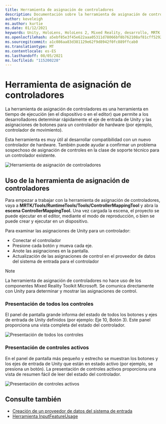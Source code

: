 ```yaml
---
title: Herramienta de asignación de controladores
description: Documentación sobre la herramienta de asignación de controladores en MRTK
author: keveleigh
ms.author: kurtie
ms.date: 01/12/2021
keywords: Unity, HoloLens, HoloLens 2, Mixed Reality, desarrollo, MRTK
ms.openlocfilehash: a5ebf85e3f45e622aaa05311d78066bf8b762108af81cff5292772b92cce0900
ms.sourcegitcommit: a1c086aa83d381129e62f9d8942f0fc889ffcab0
ms.translationtype: MT
ms.contentlocale: es-ES
ms.lasthandoff: 08/05/2021
ms.locfileid: "115200228"
---
```

# <a name="controller-mapping-tool"></a>Herramienta de asignación de controladores

La herramienta de asignación de controladores es una herramienta en tiempo de ejecución (en el dispositivo o en el editor) que permite a los desarrolladores determinar rápidamente el eje de entrada de Unity y las asignaciones de botones para un controlador de hardware (por ejemplo, controlador de movimiento).

Esta herramienta es muy útil al desarrollar compatibilidad con un nuevo controlador de hardware. También puede ayudar a confirmar un problema sospechoso de asignación de controles en la clase de soporte técnico para un controlador existente.

![Herramienta de asignación de controladores](../images/controller-mapping-tool/ControllerMappingTool.png)

## <a name="using-the-controller-mapping-tool"></a>Uso de la herramienta de asignación de controladores

Para empezar a trabajar con la herramienta de asignación de controladores, vaya a **MRTK/Tools/RuntimeTools/Tools/ControllerMappingTool** y abra la **escena ControllerMappingTool.** Una vez cargada la escena, el proyecto se puede ejecutar en el editor, mediante el modo de reproducción, o bien se puede crear y ejecutar en un dispositivo.

Para examinar las asignaciones de Unity para un controlador:

- Conectar el controlador
- Presione cada botón y mueva cada eje.
- Anote las asignaciones en la pantalla.
- Actualización de las asignaciones de control en el proveedor de datos del sistema de entrada para el controlador

> [!NOTE]
> La herramienta de asignación de controladores no hace uso de los componentes Mixed Reality Toolkit Microsoft. Se comunica directamente con Unity para determinar y mostrar las asignaciones de control.

### <a name="all-controls-display"></a>Presentación de todos los controles

El panel de pantalla grande informa del estado de todos los botones y ejes de entrada de Unity definidos (por ejemplo: Eje 10, Botón 3). Este panel proporciona una vista completa del estado del controlador.

![Presentación de todos los controles](../images/controller-mapping-tool/AllControls.png)

### <a name="active-controls-display"></a>Presentación de controles activos

En el panel de pantalla más pequeño y estrecho se muestran los botones y los ejes de entrada de Unity que están en estado activo (por ejemplo, se presiona un botón). La presentación de controles activos proporciona una vista de resumen fácil de leer del estado del controlador.

![Presentación de controles activos](../images/controller-mapping-tool/ActiveControls.png)

## <a name="see-also"></a>Consulte también

- [Creación de un proveedor de datos del sistema de entrada](../input/create-data-provider.md)
- [Herramienta InputFeatureUsage](input-feature-usage-tool.md)
